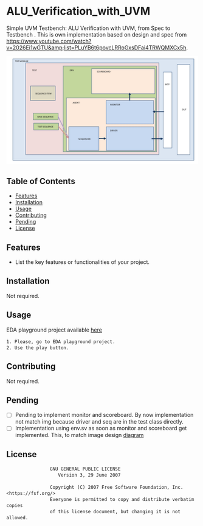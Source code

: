 # ALU_Verification_with_UVM

Simple UVM Testbench: ALU Verification with UVM, from Spec to Testbench . This is own implementation based on design and spec from https://www.youtube.com/watch?v=2026Ei1wGTU&amp;list=PLuYB6t6povcLRRoGxsDFai4TRWQMXCx5h.

![blocks diagram](spec/ALU%20Block%20Diagram.jpg)

## Table of Contents

- [Features](#features)
- [Installation](#installation)
- [Usage](#usage)
- [Contributing](#contributing)
- [Pending](#pending)
- [License](#license)

## Features

- List the key features or functionalities of your project.

## Installation

Not required.

## Usage
EDA playground project available [here](https://www.edaplayground.com/x/KWCi)


    1. Please, go to EDA playground project.
    2. Use the play button.

## Contributing

Not required.

## Pending

- [ ] Pending to implement monitor and scoreboard. By now implementation not match img because driver and seq are in the test class directly.
- [ ] Implementation using env.sv as soon as monitor and scoreboard get implemented. This, to match image design [diagram](spec/ALU%20Block%20Diagram.jpg)

## License

                    GNU GENERAL PUBLIC LICENSE
                       Version 3, 29 June 2007

                    Copyright (C) 2007 Free Software Foundation, Inc. <https://fsf.org/>
                    Everyone is permitted to copy and distribute verbatim copies
                    of this license document, but changing it is not allowed.

